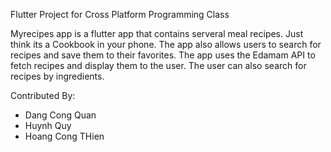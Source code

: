 Flutter Project for Cross Platform Programming Class

Myrecipes app is a flutter app that contains serveral meal recipes. Just think its a Cookbook in your phone. The app also allows users to search for recipes and save them to their favorites. The app uses the Edamam API to fetch recipes and display them to the user. The user can also search for recipes by ingredients.

Contributed By: 
- Dang Cong Quan
- Huynh Quy
- Hoang Cong THien
 